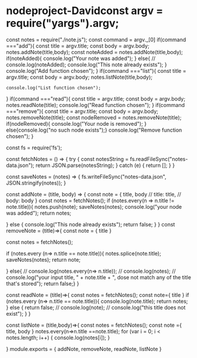 # nodeproject-Davidconst argv = require("yargs").argv;
const notes = require("./note.js");
const command = argv._[0]
  if(command ==="add"){
    const title = argv.title;
    const body = argv.body;
    notes.addNote(title,body);
    const noteAdded = notes.addNote(title,body);
    if(noteAdded){
      console.log("Your note was added");
    }
    else{
      // console.log(noteAdded);
      console.log("This note already exists");
    }
    console.log("Add function chosen");
  }
  if(command ==="list"){
    const title = argv.title;
    const body = argv.body;
    notes.listNote(title,body);

    console.log("List function chosen");
  }
  if(command ==="read"){
    const title = argv.title;
    const body = argv.body;
    notes.readNote(title);
    console.log("Read function chosen");
  }
  if(command ==="remove"){
    const title = argv.title;
    const body = argv.body;
    notes.removeNote(title);
    const nodeRemoved = notes.removeNote(title);
    if(nodeRemoved){
      console.log("Your node is removed");
    }
    else{console.log("no such node exists");}
    console.log("Remove function chosen");
  }

const fs = require('fs');

const fetchNotes = () => {
  try {
    const notesString = fs.readFileSync("notes-data.json");
    return JSON.parse(notesString);
  } catch (e) {
    return [];
  }
}

const saveNotes = (notes) => {
  fs.writeFileSync("notes-data.json", JSON.stringify(notes));
}

const addNote = (title, body) => {
  const note = {
    title,
    body
    // title: title,
    // body: body
  }
  const notes = fetchNotes();
  if (notes.every(n => n.title != note.title)){
    notes.push(note);
    saveNotes(notes);
    console.log("your node was added");
    return notes;

  } else {
    console.log("This node already exists");
    return false;
  }
}
const removeNote = (title)=>{
  const note = {
    title
  }

  const notes = fetchNotes();

  if (notes.every (n=> n.title == note.title)){
    notes.splice(note.title);
    saveNotes(notes);
    return note;

  }
    else{
      // console.log(notes.every(n=> n.title));
      // console.log(notes);
      // console.log("your input title, " + note.title + ", dose not match any of the title that's stored");
      return false;}
}


const readNote = (title)=>{
    const notes = fetchNotes();
  const note={
    title
  }
  if (notes.every (n=> n.title == note.title)){
      console.log(note.title);
      return notes;
  }
  else
  {
    return false;
    // console.log(note);
    // console.log("this title does not exist");
  }
}

const listNote = (title,body)=>{
    const notes = fetchNotes();
  const note ={
    title,
    body
  }
  notes.every(n=>n.title ==note.title);
  for (var i = 0; i < notes.length; i++) {
    console.log(notes[i]);
  }


}
module.exports = {
  addNote,
  removeNote,
  readNote,
  listNote
}
